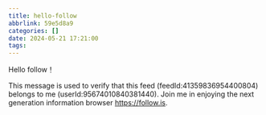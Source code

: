 ```yaml
---
title: hello-follow
abbrlink: 59e5d8a9
categories: []
date: 2024-05-21 17:21:00
tags:
---
```

Hello follow！

This message is used to verify that this feed (feedId:41359836954400804) belongs to me (userId:95674010840381440). Join me in enjoying the next generation information browser https://follow.is.
